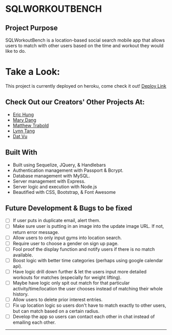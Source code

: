 # SQLWORKOUTBENCH

## Project Purpose 
SQLWorkoutBench is a location-based social search mobile app that allows users to match with other users based on the time and workout they would like to do.

# Take a Look:
This project is currently deployed on heroku, come check it out!  [Deploy Link](https://sqlworkoutbench.herokuapp.com/)

## Check Out our Creators' Other Projects At:
- [Eric Hung](https://github.com/erichung94)
- [Mary Dang](https://github.com/mkd454)
- [Matthew Trabold](https://github.com/wisemufin)
- [Lynn Tang](https://github.com/lynnjamin)
- [Dat Vu](https://github.com/DoDatVu)

## Built With
* Built using Sequelize, JQuery, & Handlebars
* Authentication management with Passport & Bcrypt.
* Database management with MySQL.
* Server management with Express.
* Server logic and execution with Node.js
* Beautified with CSS, Bootstrap, & Font Awesome

## Future Development & Bugs to be fixed

- [ ] If user puts in duplicate email, alert them.
- [ ] Make sure user is putting in an image into the update image URL. If not, return error message.
- [ ] Allow users to only input gyms into location search.
- [ ] Require user to choose a gender on sign up page.
- [ ] Fool proof the display function and notify users if there is no match available.
- [ ] Boost logic with better time categories (perhaps using google calendar api).
- [ ] Have logic drill down further & let the users input more detailed workouts for matches (especially for weight lifting).
- [ ] Maybe have logic only spit out match for that particular activity/time/location the user chooses instead of matching their whole history.
- [ ] Allow users to delete prior interest entries.
- [ ] Fix up location logic so users don't have to match exactly to other users, but can match based on a certain radius.
- [ ] Develop the app so users can contact each other in chat instead of emailing each other.

- - -
